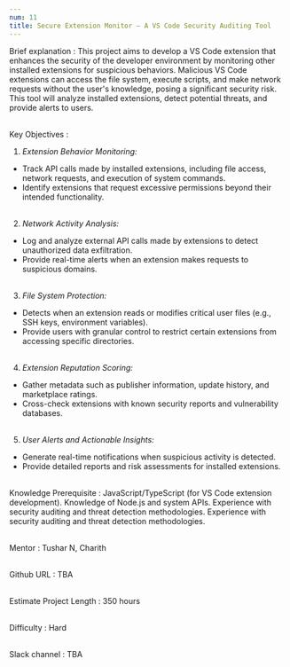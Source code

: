 ```yaml
---
num: 11
title: Secure Extension Monitor – A VS Code Security Auditing Tool
---
```


Brief explanation 
: This project aims to develop a VS Code extension that enhances the security of the developer environment by monitoring other installed extensions for suspicious behaviors. Malicious VS Code extensions can access the file system, execute scripts, and make network requests without the user's knowledge, posing a significant security risk. This tool will analyze installed extensions, detect potential threats, and provide alerts to users.
<br><br>

Key Objectives
: 
  
1. *Extension Behavior Monitoring:*
* Track API calls made by installed extensions, including file access, network requests, and execution of system commands.
* Identify extensions that request excessive permissions beyond their intended functionality.
<br><br>

2. *Network Activity Analysis:*
* Log and analyze external API calls made by extensions to detect unauthorized data exfiltration.
* Provide real-time alerts when an extension makes requests to suspicious domains.
<br><br>

3. *File System Protection:*
* Detects when an extension reads or modifies critical user files (e.g., SSH keys, environment variables).
* Provide users with granular control to restrict certain extensions from accessing specific directories.
<br><br>

4. *Extension Reputation Scoring:*
* Gather metadata such as publisher information, update history, and marketplace ratings.
* Cross-check extensions with known security reports and vulnerability databases.
<br><br>

5. *User Alerts and Actionable Insights:*
* Generate real-time notifications when suspicious activity is detected.
* Provide detailed reports and risk assessments for installed extensions.
<br><br>


Knowledge Prerequisite
: JavaScript/TypeScript (for VS Code extension development).
Knowledge of Node.js and system APIs.
Experience with security auditing and threat detection methodologies.
Experience with security auditing and threat detection methodologies.
<br><br>

Mentor
: Tushar N, Charith
<br><br>

Github URL
: TBA
<br><br>

Estimate Project Length
: 350 hours
<br><br>

Difficulty
: Hard
<br><br>

Slack channel
: TBA
<br><br>
